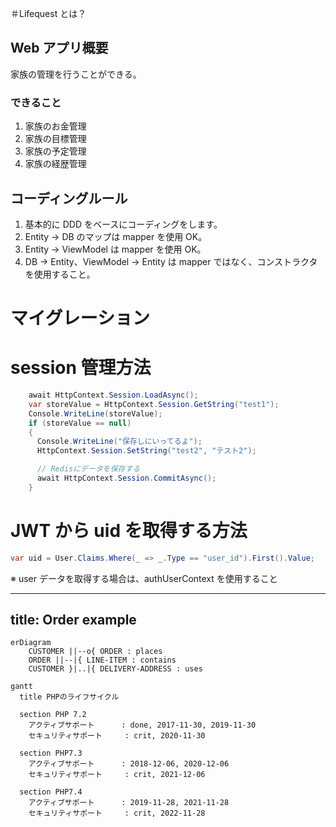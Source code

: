 ＃Lifequest とは？

## Web アプリ概要

家族の管理を行うことができる。

### できること

1. 家族のお金管理
2. 家族の目標管理
3. 家族の予定管理
4. 家族の経歴管理

## コーディングルール

1. 基本的に DDD をベースにコーディングをします。
2. Entity → DB のマップは mapper を使用 OK。
3. Entity → ViewModel は mapper を使用 OK。
4. DB → Entity、ViewModel → Entity は mapper ではなく、コンストラクタを使用すること。

# マイグレーション

# session 管理方法

```c#
    await HttpContext.Session.LoadAsync();
    var storeValue = HttpContext.Session.GetString("test1");
    Console.WriteLine(storeValue);
    if (storeValue == null)
    {
      Console.WriteLine("保存しにいってるよ");
      HttpContext.Session.SetString("test2", "テスト2");

      // Redisにデータを保存する
      await HttpContext.Session.CommitAsync();
    }
```

# JWT から uid を取得する方法　

```c#
var uid = User.Claims.Where(_ => _.Type == "user_id").First().Value;
```

※ user データを取得する場合は、authUserContext を使用すること

---
title: Order example
---
``` mermaid
erDiagram
    CUSTOMER ||--o{ ORDER : places
    ORDER ||--|{ LINE-ITEM : contains
    CUSTOMER }|..|{ DELIVERY-ADDRESS : uses
```

```mermaid
gantt
  title PHPのライフサイクル

  section PHP 7.2
    アクティブサポート      : done, 2017-11-30, 2019-11-30
    セキュリティサポート     : crit, 2020-11-30

  section PHP7.3
    アクティブサポート      : 2018-12-06, 2020-12-06
    セキュリティサポート     : crit, 2021-12-06

  section PHP7.4
    アクティブサポート      : 2019-11-28, 2021-11-28
    セキュリティサポート     : crit, 2022-11-28
```
